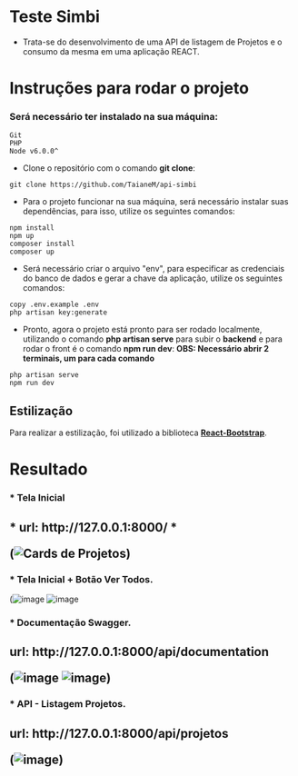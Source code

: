 # Teste Simbi

- Trata-se do desenvolvimento de uma API de listagem de Projetos e o consumo da mesma em uma aplicação REACT.

# Instruções para rodar o projeto <a name="instrucoes"></a>

### Será necessário ter instalado na sua máquina:

```
Git
PHP
Node v6.0.0^
```

- Clone o repositório com o comando **git clone**:

```
git clone https://github.com/TaianeM/api-simbi
```

- Para o projeto funcionar na sua máquina, será necessário instalar suas dependências, para isso, utilize os seguintes comandos:

```
npm install
npm up
composer install
composer up
```

- Será necessário criar o arquivo "env", para especificar as credenciais do banco de dados e gerar a chave da aplicação, utilize os seguintes comandos:

```
copy .env.example .env 
php artisan key:generate
```

- Pronto, agora o projeto está pronto para ser rodado localmente, utilizando o comando **php artisan serve** para subir o **backend** e para rodar o front é o comando **npm run dev**:
**OBS: Necessário abrir 2 terminais, um para cada comando**

```
php artisan serve
npm run dev
```

## Estilização

Para realizar a estilização, foi utilizado a biblioteca [**React-Bootstrap**](https://react-bootstrap.netlify.app/).

# Resultado <a name="resultado"></a>

<h3>  * Tela Inicial </h3>
<h2> * url: http://127.0.0.1:8000/ *

(![Cards de Projetos](https://github.com/TaianeM/api-simbi/assets/66003232/86efabbd-8c79-4fa1-8ab4-021655f32468))
 
<h3> * Tela Inicial + Botão Ver Todos. </h3>
 
(![image](https://github.com/TaianeM/api-simbi/assets/66003232/bd716dc7-9128-483d-be5e-e0b725c412e3)
![image](https://github.com/TaianeM/api-simbi/assets/66003232/1c3f8f85-f45f-4c8e-9890-20f4555a5941)


<h3> * Documentação Swagger. </h3>
<h2> url: http://127.0.0.1:8000/api/documentation

(![image](https://github.com/TaianeM/api-simbi/assets/66003232/a1ab66e3-b0ff-4dfc-a3f0-263fa7e9ff84)
![image](https://github.com/TaianeM/api-simbi/assets/66003232/48166eb6-6dd5-44e4-bc67-20c4078bcfd6))

<h3> * API - Listagem Projetos.
<h2> url: http://127.0.0.1:8000/api/projetos

(![image](https://github.com/TaianeM/api-simbi/assets/66003232/55c01bf5-d6b3-4ff2-a6c3-35beec2302c4))




